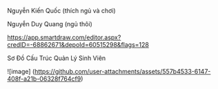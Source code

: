 Nguyễn Kiến Quốc (thích ngủ và chơi)

Nguyễn Duy Quang (ngủ thôi)

 https://app.smartdraw.com/editor.aspx?credID=-68862671&depoId=60515298&flags=128  
 
 Sơ Đồ Cấu Trúc Quản Lý Sinh Viên
  
  ![image]
  (https://github.com/user-attachments/assets/557b4533-6147-408f-a21b-06328f764cf9)
